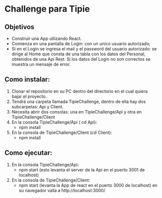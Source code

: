 # Challenge para Tipie 

## Objetivos 

- Construir una App utlizando React.
- Comienza en una pantalla de Login: con un unico usuario autorizado;
- Si en el Login se ingresa el mail y el password del usuario autorizado: 
  se dirige al Home que consta de una tabla con los datos del Personal, obtenidos de una Api Rest.
  Si los datos del Login no son correctos se muestra un mensaje de error.


## Como instalar:
 1. Clonar el repositorio en su PC dentro del directorio en el cual quiera bajar el proyecto.
 2. Tendrá una carpeta llamada TipieChallenge, dentro de ella hay dos subcarpetas: Api y Client.
 3. Necesita abrir dos consolas: una en TipieChallenge/Api y otra en TipieChallenge/Client
 4. En la consola TipieChallenge/Api ( cd Api):
    - npm install
 5. En la consola de TipieChallenge/Client (cd Client):
    - npm install

 ## Como ejecutar:
 1. En la consola TipieChallenge/Api:
    - npm start (esto levanta el server de la Api en el puerto 3001 de localhost)
 2. En la consola de TipieChallenge/Client:
    - npm start (levanta la App de react en el puerto 3000 de localhost)
    en su navegador valla a http://localhost:3000/




